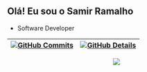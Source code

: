 ## Olá! Eu sou o Samir Ramalho

- Software Developer
  
  
 | [![GitHub Commits](http://github-profile-summary-cards.vercel.app/api/cards/productive-time?username=samirzera&theme=dracula&utcOffset=-3)](https://github.com/vn7n24fzkq/github-profile-summary-cards) | [![GitHub Details](http://github-profile-summary-cards.vercel.app/api/cards/profile-details?username=samirzera&theme=dracula)](https://github.com/vn7n24fzkq/github-profile-summary-cards) |  
 | ----------- | ----------- |


 
  <div align="center" >
<a href="https://skillicons.dev"   >
  <img src="https://skillicons.dev/icons?i=javascript,html,python,go,java,php,git,vscode,docker,figma,github,linux,mongodb,postgresql,mysql,aws,gcp," />
</a>
  <br />

  </div>

 

